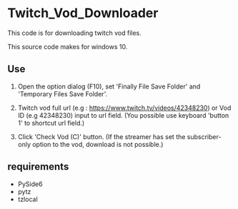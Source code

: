 # Twitch_Vod_Downloader
This code is for downloading twitch vod files.

This source code makes for windows 10. 

## Use
1. Open the option dialog (F10), set 'Finally File Save Folder' and 'Temporary Files Save Folder'.

2. Twitch vod full url (e.g : https://www.twitch.tv/videos/42348230) or Vod ID (e.g 42348230) input to url field.
(You possible use keyboard 'button 1' to shortcut url field.)

3. Click 'Check Vod (C)' button. 
(If the streamer has set the subscriber-only option to the vod, download is not possible.)


## requirements
* PySide6
* pytz
* tzlocal